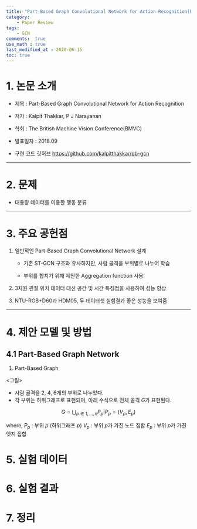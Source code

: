 ```yaml
---
title: "Part-Based Graph Convolutional Network for Action Recognition(PB-GCN)" ## 포스트 제목
category:       
    - Paper Review
tags:           
    - GCN
comments:  true
use_math : true
last_modified_at : 2020-06-15
toc: true
---
```


# 1. 논문 소개

- 제목 : Part-Based Graph Convolutional Network for Action Recognition
- 저자 : Kalpit Thakkar, P J Narayanan
- 학회 : The British Machine Vision Conference(BMVC)
- 발표일자 : 2018.09

- 구현 코드 깃허브 <https://github.com/kalpitthakkar/pb-gcn>

---

# 2. 문제

- 대용량 데이터를 이용한 행동 분류

---

# 3. 주요 공헌점

1) 일반적인 Part-Based Graph Convolutional Network 설계
    
    - 기존 ST-GCN 구조와 유사하지만, 사람 골격을 부위별로 나누어 학습
    
    - 부위를 합치기 위해 제안한 Aggregation function 사용

2) 3차원 관절 위치 데이터 대신 공간 및 시간 특징점을 사용하여 성능 향상

3) NTU-RGB+D60과 HDM05, 두 데이터셋 실험결과 좋은 성능을 보여줌

---

# 4. 제안 모델 및 방법

## 4.1 Part-Based Graph Network

1) Part-Based Graph

<그림>

- 사람 골격을 2, 4, 6개의 부위로 나누었다.
- 각 부위는 하위그래프로 표현되며, 아래 수식으로 전체 골격 $G$가 표현된다.

$$G = \bigcup_{p \in 1,...,n} P_{p}|P_{p} = (V_{p}, E_{p})$$

where,
$P_{p}$ : 부위 $p$ (하위그래프 $p$)
$V_{p}$ : 부위 $p$가 가진 노드 집합
$E_{p}$ : 부위 $p$가 가진 엣지 집합

# 5. 실험 데이터

# 6. 실험 결과

# 7. 정리